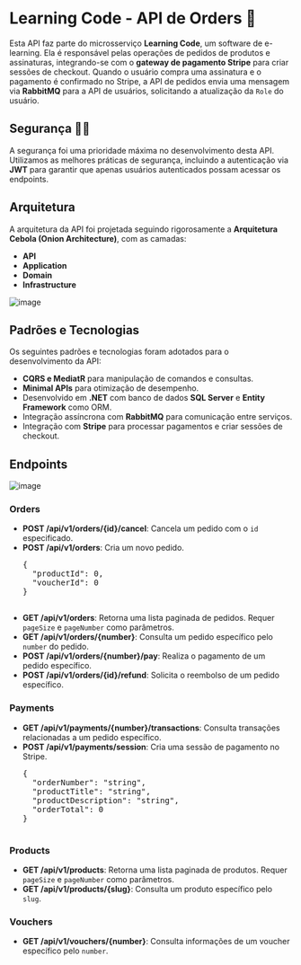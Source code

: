 <body>
    <h1>Learning Code - API de Orders 🛒</h1>

   <p>Esta API faz parte do microsserviço <strong>Learning Code</strong>, um software de e-learning. Ela é responsável pelas operações de pedidos de produtos e assinaturas, integrando-se com o <strong>gateway de pagamento Stripe</strong> para criar sessões de checkout. Quando o usuário compra uma assinatura e o pagamento é confirmado no Stripe, a API de pedidos envia uma mensagem via <strong>RabbitMQ</strong> para a API de usuários, solicitando a atualização da <code>Role</code> do usuário.</p>

   <h2>Segurança 👮‍♂️</h2>
    <p>A segurança foi uma prioridade máxima no desenvolvimento desta API. Utilizamos as melhores práticas de segurança, incluindo a autenticação via <strong>JWT</strong> para garantir que apenas usuários autenticados possam acessar os endpoints.</p>

   <h2>Arquitetura</h2>
    <p>A arquitetura da API foi projetada seguindo rigorosamente a <strong>Arquitetura Cebola (Onion Architecture)</strong>, com as camadas:</p>
    <ul>
        <li><strong>API</strong></li>
        <li><strong>Application</strong></li>
        <li><strong>Domain</strong></li>
        <li><strong>Infrastructure</strong></li>
     

   </ul>
    
  ![image](https://github.com/user-attachments/assets/e99cd144-3eb8-4359-9a2d-b3ac3fd826fd)
   <h2>Padrões e Tecnologias</h2>
    <p>Os seguintes padrões e tecnologias foram adotados para o desenvolvimento da API:</p>
    <ul>
        <li><strong>CQRS e MediatR</strong> para manipulação de comandos e consultas.</li>
        <li><strong>Minimal APIs</strong> para otimização de desempenho.</li>
        <li>Desenvolvido em <strong>.NET</strong> com banco de dados <strong>SQL Server</strong> e <strong>Entity Framework</strong> como ORM.</li>
        <li>Integração assíncrona com <strong>RabbitMQ</strong> para comunicação entre serviços.</li>
        <li>Integração com <strong>Stripe</strong> para processar pagamentos e criar sessões de checkout.</li>
    </ul>

   <h2>Endpoints</h2>
 
 ![image](https://github.com/user-attachments/assets/746983b4-0f93-4d10-8220-1c7d77ee97d3)

   
   <h3>Orders</h3>
    <ul>
        <li><strong>POST /api/v1/orders/{id}/cancel</strong>: Cancela um pedido com o <code>id</code> especificado.</li>
        <li><strong>POST /api/v1/orders</strong>: Cria um novo pedido.</li>
        <pre>
{
  "productId": 0,
  "voucherId": 0
}
        </pre>
        <li><strong>GET /api/v1/orders</strong>: Retorna uma lista paginada de pedidos. Requer <code>pageSize</code> e <code>pageNumber</code> como parâmetros.</li>
        <li><strong>GET /api/v1/orders/{number}</strong>: Consulta um pedido específico pelo <code>number</code> do pedido.</li>
        <li><strong>POST /api/v1/orders/{number}/pay</strong>: Realiza o pagamento de um pedido específico.</li>
        <li><strong>POST /api/v1/orders/{id}/refund</strong>: Solicita o reembolso de um pedido específico.</li>
    </ul>

   <h3>Payments</h3>
    <ul>
        <li><strong>GET /api/v1/payments/{number}/transactions</strong>: Consulta transações relacionadas a um pedido específico.</li>
        <li><strong>POST /api/v1/payments/session</strong>: Cria uma sessão de pagamento no Stripe.</li>
        <pre>
{
  "orderNumber": "string",
  "productTitle": "string",
  "productDescription": "string",
  "orderTotal": 0
}
        </pre>
    </ul>

   <h3>Products</h3>
    <ul>
        <li><strong>GET /api/v1/products</strong>: Retorna uma lista paginada de produtos. Requer <code>pageSize</code> e <code>pageNumber</code> como parâmetros.</li>
        <li><strong>GET /api/v1/products/{slug}</strong>: Consulta um produto específico pelo <code>slug</code>.</li>
    </ul>

   <h3>Vouchers</h3>
    <ul>
        <li><strong>GET /api/v1/vouchers/{number}</strong>: Consulta informações de um voucher específico pelo <code>number</code>.</li>
    </ul>
</body>
